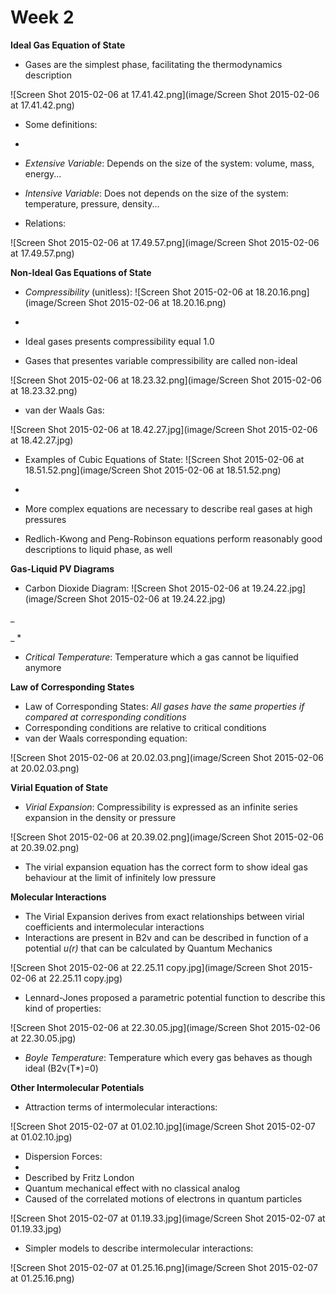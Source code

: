 # Week 2

**Ideal Gas Equation of State**

* Gases are the simplest phase, facilitating the thermodynamics description

![Screen Shot 2015-02-06 at 17.41.42.png](image/Screen Shot 2015-02-06 at 17.41.42.png)

* Some definitions:
*
* _Extensive Variable_: Depends on the size of the system: volume, mass, energy...
* _Intensive Variable_: Does not depends on the size of the system: temperature, pressure, density...

* Relations:

![Screen Shot 2015-02-06 at 17.49.57.png](image/Screen Shot 2015-02-06 at 17.49.57.png)

**Non-Ideal Gas Equations of State**

* _Compressibility_ (unitless):
![Screen Shot 2015-02-06 at 18.20.16.png](image/Screen Shot 2015-02-06 at 18.20.16.png)

*
* Ideal gases presents compressibility equal 1.0
* Gases that presentes variable compressibility are called non-ideal

![Screen Shot 2015-02-06 at 18.23.32.png](image/Screen Shot 2015-02-06 at 18.23.32.png)

* van der Waals Gas:

![Screen Shot 2015-02-06 at 18.42.27.jpg](image/Screen Shot 2015-02-06 at 18.42.27.jpg)

* Examples of Cubic Equations of State:
![Screen Shot 2015-02-06 at 18.51.52.png](image/Screen Shot 2015-02-06 at 18.51.52.png)

*
* More complex equations are necessary to describe real gases at high pressures
* Redlich-Kwong and Peng-Robinson equations perform reasonably good descriptions to liquid phase, as well

**Gas-Liquid PV Diagrams**

* Carbon Dioxide Diagram:
![Screen Shot 2015-02-06 at 19.24.22.jpg](image/Screen Shot 2015-02-06 at 19.24.22.jpg)

_

_
*
* _Critical Temperature_: Temperature which a gas cannot be liquified anymore

**Law of Corresponding States**

* Law of Corresponding States: _All gases have the same properties if compared at corresponding conditions_
* Corresponding conditions are relative to critical conditions
* van der Waals corresponding equation:

![Screen Shot 2015-02-06 at 20.02.03.png](image/Screen Shot 2015-02-06 at 20.02.03.png)

**Virial Equation of State**

* _Virial Expansion_: Compressibility is expressed as an infinite series expansion in the density or pressure

![Screen Shot 2015-02-06 at 20.39.02.png](image/Screen Shot 2015-02-06 at 20.39.02.png)

* The virial expansion equation has the correct form to show ideal gas behaviour at the limit of infinitely low pressure

**Molecular Interactions**

* The Virial Expansion derives from exact relationships between virial coefficients and intermolecular interactions
* Interactions are present in B2v and can be described in function of a potential _u(r)_ that can be calculated by Quantum Mechanics

![Screen Shot 2015-02-06 at 22.25.11 copy.jpg](image/Screen Shot 2015-02-06 at 22.25.11 copy.jpg)

* Lennard-Jones proposed a parametric potential function to describe this kind of properties:

![Screen Shot 2015-02-06 at 22.30.05.jpg](image/Screen Shot 2015-02-06 at 22.30.05.jpg)

* _Boyle Temperature_: Temperature which every gas behaves as though ideal (B2v(T*)=0)

**Other Intermolecular Potentials**

* Attraction terms of intermolecular interactions:

![Screen Shot 2015-02-07 at 01.02.10.jpg](image/Screen Shot 2015-02-07 at 01.02.10.jpg)

* Dispersion Forces:
*
* Described by Fritz London
* Quantum mechanical effect with no classical analog
* Caused of the correlated motions of electrons in quantum particles

![Screen Shot 2015-02-07 at 01.19.33.jpg](image/Screen Shot 2015-02-07 at 01.19.33.jpg)

* Simpler models to describe intermolecular interactions:

![Screen Shot 2015-02-07 at 01.25.16.png](image/Screen Shot 2015-02-07 at 01.25.16.png)
